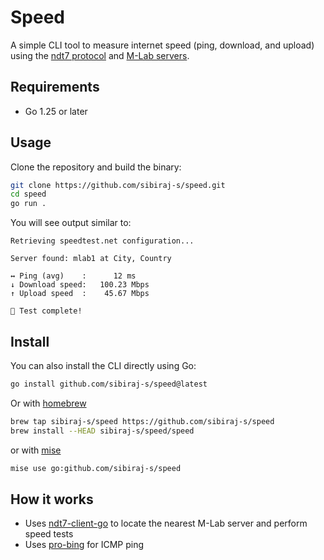 # Speed

A simple CLI tool to measure internet speed (ping, download, and upload) using the
[ndt7 protocol](https://www.measurementlab.net/tests/ndt/) and [M-Lab servers](https://www.measurementlab.net/).

## Requirements

- Go 1.25 or later

## Usage

Clone the repository and build the binary:

```bash
git clone https://github.com/sibiraj-s/speed.git
cd speed
go run .
```

You will see output similar to:

```text
Retrieving speedtest.net configuration...

Server found: mlab1 at City, Country

↔ Ping (avg)    :      12 ms
↓ Download speed:   100.23 Mbps
↑ Upload speed  :    45.67 Mbps

🚀 Test complete!
```

## Install

You can also install the CLI directly using Go:

```bash
go install github.com/sibiraj-s/speed@latest
```

Or with [homebrew](https://brew.sh/)

```bash
brew tap sibiraj-s/speed https://github.com/sibiraj-s/speed
brew install --HEAD sibiraj-s/speed/speed
```

or with [mise](https://mise.jdx.dev/)

```bash
mise use go:github.com/sibiraj-s/speed
```

## How it works

- Uses [ndt7-client-go](https://github.com/m-lab/ndt7-client-go) to locate the nearest M-Lab server and perform speed
  tests
- Uses [pro-bing](https://github.com/prometheus-community/pro-bing) for ICMP ping
